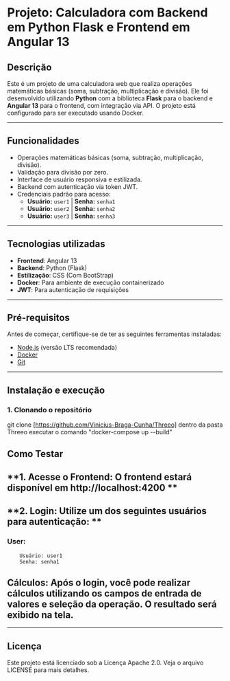 # **Projeto: Calculadora com Backend em Python Flask e Frontend em Angular 13**

## **Descrição**
Este é um projeto de uma calculadora web que realiza operações matemáticas básicas (soma, subtração, multiplicação e divisão). Ele foi desenvolvido utilizando **Python**  com a biblioteca **Flask** para o backend e **Angular 13** para o frontend, com integração via API. O projeto está configurado para ser executado usando Docker.

---

## **Funcionalidades**
- Operações matemáticas básicas (soma, subtração, multiplicação, divisão).
- Validação para divisão por zero.
- Interface de usuário responsiva e estilizada.
- Backend com autenticação via token JWT.
- Credenciais padrão para acesso:
  - **Usuário:** `user1` | **Senha:** `senha1`
  - **Usuário:** `user2` | **Senha:** `senha2`
  - **Usuário:** `user3` | **Senha:** `senha3`


---

## **Tecnologias utilizadas**
- **Frontend**: Angular 13
- **Backend**: Python (Flask)
- **Estilização**: CSS (Com BootStrap)
- **Docker**: Para ambiente de execução containerizado
- **JWT**: Para autenticação de requisições

---

## **Pré-requisitos**
Antes de começar, certifique-se de ter as seguintes ferramentas instaladas:
- [Node.js](https://nodejs.org/) (versão LTS recomendada)
- [Docker](https://www.docker.com/)
- [Git](https://git-scm.com/)

---

## **Instalação e execução**

### **1. Clonando o repositório**

git clone [https://github.com/Vinicius-Braga-Cunha/Threeo]
dentro da pasta Threeo executar o comando "docker-compose up --build"

## **Como Testar**

## **1. Acesse o Frontend: O frontend estará disponível em http://localhost:4200 **
## **2. Login: Utilize um dos seguintes usuários para autenticação: **
### User:
        Usuário: user1
        Senha: senha1

## **Cálculos: Após o login, você pode realizar cálculos utilizando os campos de entrada de valores e seleção da operação. O resultado será exibido na tela.**

---

## **Licença**
Este projeto está licenciado sob a Licença Apache 2.0. Veja o arquivo LICENSE para mais detalhes.
